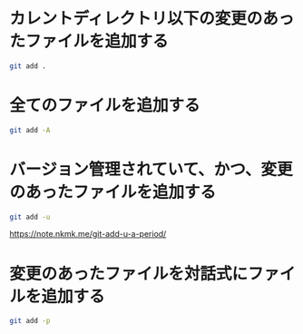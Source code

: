 # カレントディレクトリ以下の変更のあったファイルを追加する

```sh
git add .
```

# 全てのファイルを追加する

```sh
git add -A
```


# バージョン管理されていて、かつ、変更のあったファイルを追加する

```sh
git add -u
```

https://note.nkmk.me/git-add-u-a-period/

# 変更のあったファイルを対話式にファイルを追加する

```sh
git add -p
```